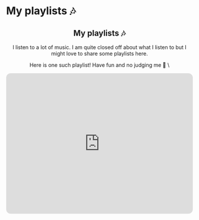 # My playlists 🎶
<div align="center">
    <h2>My playlists 🎶 </h2>
<div>

I listen to a lot of music. I am quite closed off about what I listen to but I might love to share some playlists here. 

Here is one such playlist! Have fun and no judging me 🤣 \


<iframe style="border-radius:12px" src="https://open.spotify.com/embed/playlist/3OvKCuJ8bPQAkuMpKMIjOZ?utm_source=generator&theme=0" width="100%" height="380" frameBorder="0" allowfullscreen="" allow="autoplay; clipboard-write; encrypted-media; fullscreen; picture-in-picture"></iframe>
